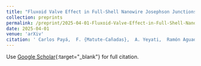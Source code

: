 ```yaml
---
title: "Fluxoid Valve Effect in Full-Shell Nanowire Josephson Junctions"
collection: preprints
permalink: /preprint/2025-04-01-Fluxoid-Valve-Effect-in-Full-Shell-Nanowire-Josephson-Junctions
date: 2025-04-01
venue: 'arXiv'
citation: ' Carlos Payá,  F. {Matute-Cañadas},  A. Yeyati,  Ramón Aguado,  Pablo {San-Jose},  Elsa Prada,  arXiv 2504.16989, 2025.'
---
```

Use [Google Scholar](https://scholar.google.com/scholar?q=Fluxoid+Valve+Effect+in+Full+Shell+Nanowire+Josephson+Junctions){:target="_blank"} for full citation.